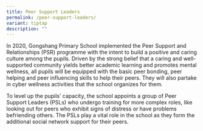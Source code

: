 ```yaml
---
title: Peer Support Leaders
permalink: /peer-support-leaders/
variant: tiptap
description: ""
---
```

<p>In 2020, Gongshang Primary School implemented the Peer Support and Relationships
(PSR) programme with the intent to build a positive and caring culture
among the pupils. Driven by the strong belief that a caring and well-supported
community yields better academic learning and promotes mental wellness,
all pupils will be equipped with the basic peer bonding, peer helping and
peer influencing skills to help their peers. They will also partake in
cyber wellness activities that the school organizes for them.</p>
<p>To level up the pupils’ capacity, the school appoints a group of Peer
Support Leaders (PSLs) who undergo training for more complex roles, like
looking out for peers who exhibit signs of distress or have problems befriending
others. The PSLs play a vital role in the school as they form the additional
social network support for their peers.</p>
<p></p>